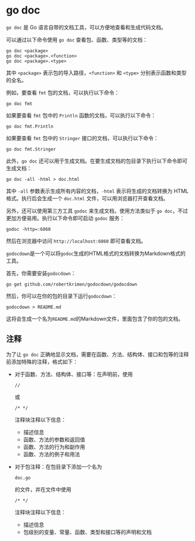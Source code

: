# go doc

`go doc` 是 Go 语言自带的文档工具，可以方便地查看和生成代码文档。

可以通过以下命令使用 `go doc` 查看包、函数、类型等的文档：

```
go doc <package>
go doc <package>.<function>
go doc <package>.<type>
```

其中 `<package>` 表示包的导入路径，`<function>` 和 `<type>` 分别表示函数和类型的全名。

例如，要查看 `fmt` 包的文档，可以执行以下命令：

```
go doc fmt
```

如果要查看 `fmt` 包中的 `Println` 函数的文档，可以执行以下命令：

```
go doc fmt.Println
```

如果要查看 `fmt` 包中的 `Stringer` 接口的文档，可以执行以下命令：

```
go doc fmt.Stringer
```

此外，`go doc` 还可以用于生成文档。在要生成文档的包目录下执行以下命令即可生成文档：

```
go doc -all -html > doc.html
```

其中 `-all` 参数表示生成所有内容的文档，`-html` 表示将生成的文档转换为 HTML 格式。执行后会生成一个 `doc.html` 文件，可以用浏览器打开查看文档。

另外，还可以使用第三方工具 `godoc` 来生成文档，使用方法类似于 `go doc`，不过更加方便易用。执行以下命令即可启动 `godoc` 服务：

```
godoc -http=:6060
```

然后在浏览器中访问 `http://localhost:6060` 即可查看文档。

`godocdown`是一个可以将`godoc`生成的HTML格式的文档转换为Markdown格式的工具。

首先，你需要安装`godocdown`：

```
go get github.com/robertkrimen/godocdown/godocdown
```

然后，你可以在你的包的目录下运行`godocdown`：

```
godocdown > README.md
```

这将会生成一个名为`README.md`的Markdown文件，里面包含了你的包的文档。

## 注释

为了让 `go doc` 正确地显示文档，需要在函数、方法、结构体、接口和包等的注释前添加特殊的注释，格式如下：

- 对于函数、方法、结构体、接口等：在声明前，使用 

  ```
  //
  ```

   或 

  ```
  /* */
  ```

   注释块注释以下信息：

  - 描述信息
  - 函数、方法的参数和返回值
  - 函数、方法的行为和副作用
  - 函数、方法的例子和用法

- 对于包注释：在包目录下添加一个名为 

  ```
  doc.go
  ```

   的文件，并在文件中使用 

  ```
  /* */
  ```

   注释块注释以下信息：

  - 描述信息
  - 包级别的变量、常量、函数、类型和接口等的声明和文档